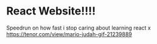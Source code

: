 # React Website!!!! 
Speedrun on how fast i stop caring about learning react x
https://tenor.com/view/mario-judah-gif-21239889
